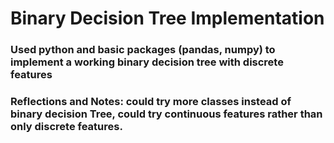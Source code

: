 # Binary Decision Tree Implementation

### Used python and basic packages (pandas, numpy) to implement a working binary decision tree with discrete features

### Reflections and Notes: could try more classes instead of binary decision Tree, could try continuous features rather than only discrete features.

